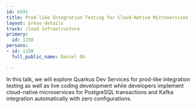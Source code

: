 ```yaml
---
id: 6591
title: Prod-like Integration Testing for Cloud-Native Microservices
layout: preso_details
track: cloud infrastructure
primary:
  id: 1158
persons:
- id: 1158
  full_public_name: Daniel Oh

---
```

In this talk, we will explore Quarkus Dev Services for prod-like integration testing as well as live coding development while developers implement cloud-native microservices for PostgreSQL transactions and Kafka integration automatically with zero configurations.